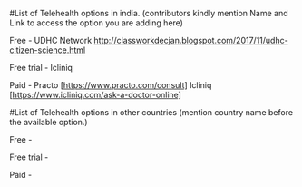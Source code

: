 #List of Telehealth options in india. (contributors kindly mention Name and Link to access the option you are adding here)

Free - UDHC Network http://classworkdecjan.blogspot.com/2017/11/udhc-citizen-science.html

Free trial - Icliniq

Paid - Practo [https://www.practo.com/consult]
       Icliniq [https://www.icliniq.com/ask-a-doctor-online]




#List of Telehealth options in other countries (mention country name before the available option.)

Free -

Free trial -

Paid - 
